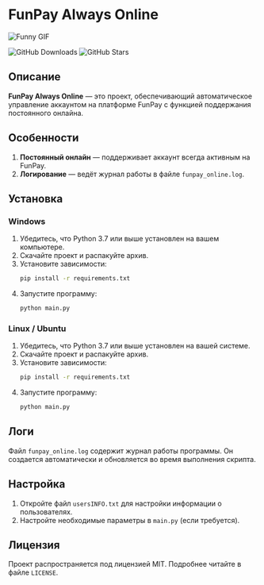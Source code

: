 # FunPay Always Online

![Funny GIF](https://ibb.co/xhHKjyN)

![GitHub Downloads](https://img.shields.io/github/downloads/Macros123Macr/FunPay-Always-Online/total?color=purple&logo=GitHub&style=for-the-badge) ![GitHub Stars](https://img.shields.io/github/stars/Macros123Macr/FunPay-Always-Online?color=purple&logo=GitHub&style=for-the-badge)

## Описание

**FunPay Always Online** — это проект, обеспечивающий автоматическое управление аккаунтом на платформе FunPay с функцией поддержания постоянного онлайна. 

## Особенности

1. **Постоянный онлайн** — поддерживает аккаунт всегда активным на FunPay.
2. **Логирование** — ведёт журнал работы в файле `funpay_online.log`.

## Установка

### Windows
1. Убедитесь, что Python 3.7 или выше установлен на вашем компьютере.
2. Скачайте проект и распакуйте архив.
3. Установите зависимости:
   ```bash
   pip install -r requirements.txt
   ```
4. Запустите программу:
   ```bash
   python main.py
   ```

### Linux / Ubuntu
1. Убедитесь, что Python 3.7 или выше установлен на вашей системе.
2. Скачайте проект и распакуйте архив.
3. Установите зависимости:
   ```bash
   pip install -r requirements.txt
   ```
4. Запустите программу:
   ```bash
   python main.py
   ```

## Логи
Файл `funpay_online.log` содержит журнал работы программы. Он создается автоматически и обновляется во время выполнения скрипта.

## Настройка

1. Откройте файл `usersINFO.txt` для настройки информации о пользователях.
2. Настройте необходимые параметры в `main.py` (если требуется).

## Лицензия

Проект распространяется под лицензией MIT. Подробнее читайте в файле `LICENSE`.
